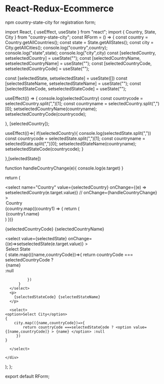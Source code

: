 # React-Redux-Ecommerce


npm country-state-city for registration form;


import React, { useEffect, useState } from "react";
import { Country, State, City } from "country-state-city";
const RForm = () => {
  const country = Country.getAllCountries();
  const state = State.getAllStates();
  const city = City.getAllCities();
   console.log("country",country);
   console.log("state",state);
   console.log("city",city)
  const [selectedCountry, setselectedCountry] = useState("");
  const [selectedCountryName, setselectedCountryName] = useState("");
  const [selectedCountryCode, setselectedCountryCode] = useState("");

  const [selectedState, setselectedState] = useState([])
 const [selectedStateName, setselectedStateName] = useState("");
  const [selectedStateCode, setselectedStateCode] = useState("");

  useEffect(() => {
    console.log(selectedCountry)
    const countrycode = selectedCountry.split(",")[1];
    const countryname = selectedCountry.split(",")[0];
    setselectedCountryName(countryname);
    setselectedCountryCode(countrycode);

  }, [selectedCountry]);

 useEffect(()=>{
     if(selectedCountry){
         console.log(selectedState.split(","))
           const countrycode = selectedState.split(",")[1];
           const countryname = selectedState.split(",")[0];
           setselectedStateName(countryname);
           setselectedStateCode(countrycode);
     }

 },[selectedState])

function handleCountryChange(e){
 console.log(e.target)
}

  return (
    <div>
      <select
        name="Country"
        value={selectedCountry}
        onChange={(e) => setselectedCountry(e.target.value)}
        // onChange={handleCountryChange}
      >
        <option>Country</option>
        {country.map((country1) => {
          return (<option value={[country1.name,country1.isoCode]}>{country1.name}</option>
            )
        })}
      </select>
      <p>
        {selectedCountryCode} {selectedCountryName}
      </p>
      <select value={selectedState} onChange={(e)=>setselectedState(e.target.value)} >
          <option>Select State</option>
          {
              state.map(({name,countryCode})=>{
                  return countryCode === selectedCountryCode ? <option value={[name,countryCode]} >{name}</option> :null

              })
          }
      </select>
      <p>
        {selectedStateCode} {selectedStateName}
      </p>

      <select>
    <option>Select City</option>
    {
        city.map(({name,countryCode})=>{
            return countryCode ===selectedStateCode ? <option value={[name,countryCode]} > {name} </option> :null
         })
    }

      </select>   

    </div>
  );
};

export default RForm;

